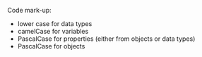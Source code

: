 Code mark-up:
- lower case for data types
- camelCase for variables
- PascalCase for properties (either from objects or data types)
- PascalCase for objects